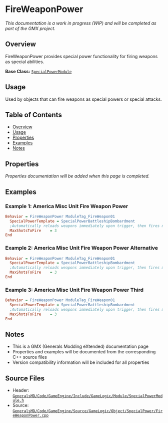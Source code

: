 # FireWeaponPower

*This documentation is a work in progress (WIP) and will be completed as part of the GMX project.*

## Overview

FireWeaponPower provides special power functionality for firing weapons as special abilities.

**Base Class:** [`SpecialPowerModule`](../../GeneralsMD/Code/GameEngine/Include/GameLogic/Module/SpecialPowerModule.h)

## Usage

Used by objects that can fire weapons as special powers or special attacks.

## Table of Contents

- [Overview](#overview)
- [Usage](#usage)
- [Properties](#properties)
- [Examples](#examples)
- [Notes](#notes)

## Properties

*Properties documentation will be added when this page is completed.*

## Examples

### Example 1: America Misc Unit Fire Weapon Power
```ini
Behavior = FireWeaponPower ModuleTag_FireWeapon01
  SpecialPowerTemplate = SpecialPowerBattleshipBombardment
  ;Automatically reloads weapons immediately upon trigger, then fires multiple weapon slots.
  MaxShotsToFire    = 3
End
```

### Example 2: America Misc Unit Fire Weapon Power Alternative
```ini
Behavior = FireWeaponPower ModuleTag_FireWeapon01
  SpecialPowerTemplate = SpecialPowerBattleshipBombardment
  ;Automatically reloads weapons immediately upon trigger, then fires multiple weapon slots.
  MaxShotsToFire    = 3
End
```

### Example 3: America Misc Unit Fire Weapon Power Third
```ini
Behavior = FireWeaponPower ModuleTag_FireWeapon01
  SpecialPowerTemplate = SpecialPowerBattleshipBombardment
  ;Automatically reloads weapons immediately upon trigger, then fires multiple weapon slots.
  MaxShotsToFire    = 3
End
```

## Notes

- This is a GMX (Generals Modding eXtended) documentation page
- Properties and examples will be documented from the corresponding C++ source files
- Version compatibility information will be included for all properties

## Source Files

- Header: [`GeneralsMD/Code/GameEngine/Include/GameLogic/Module/SpecialPowerModule.h`](../../GeneralsMD/Code/GameEngine/Include/GameLogic/Module/SpecialPowerModule.h)
- Source: [`GeneralsMD/Code/GameEngine/Source/GameLogic/Object/SpecialPower/FireWeaponPower.cpp`](../../GeneralsMD/Code/GameEngine/Source/GameLogic/Object/SpecialPower/FireWeaponPower.cpp)

